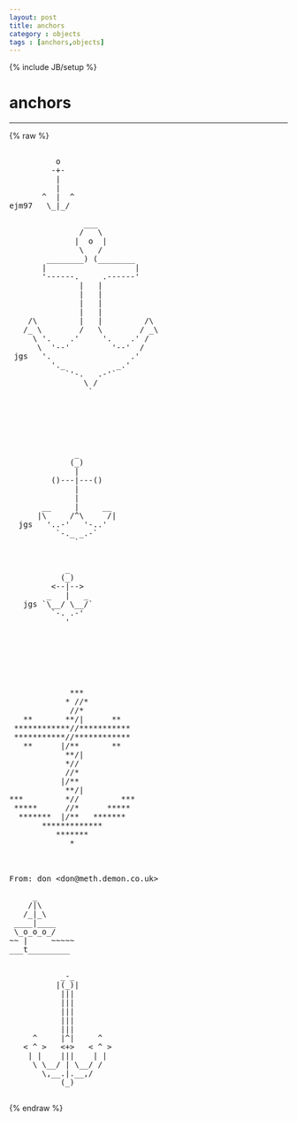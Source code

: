 ```yaml
---
layout: post
title: anchors
category : objects
tags : [anchors,objects]
---
```

{% include JB/setup %}
# anchors
---
{% raw %}
<pre>

          o
         -+-
          |
          |
       ^  |  ^
ejm97   \_|_/

                ___
               /   \
              |  o  |
               \   /
        ________) (________
       |                   |
       &#039;------.     .------&#039;
               |   |
               |   |
               |   |
               |   |
    /\         |   |         /\
   /_ \        /   \        / _\
     \ &#039;.    .&#039;     &#039;.    .&#039; /
      \  &#039;--&#039;         &#039;--&#039;  /
 jgs   &#039;.                 .&#039;
         &#039;._           _.&#039;
            `&#039;-.   .-&#039;`
                \ /
                 `






              _
             (_)
              |
         ()---|---()
              |
              |
       __     |     __
      |\     /^\     /|
  jgs   &#039;..-&#039;   &#039;-..&#039;
          `-._ _.-`
              `


            _
           (_)
         &lt;--|--&gt;
        _   |   _
   jgs `\__/ \__/`
         `-. .-&#039;
            &#039;







             ***
            * //*
             //*
   **       **/|      **
 ************//***********
 ***********//************
   **      |/**       **
            **/|
            *//
            //*
           |/**
            **/|
***         *//         ***
 *****      //*      *****
  *******  |/**   *******
       *************
          *******
             *



From: don &lt;don@meth.demon.co.uk&gt;

     _
    /|\
   /_|_\
 ____|____
 \_o_o_o_/
~~ |     ~~~~~
___t_________


           _-_
          |(_)|
           |||
           |||
           |||
           |||
           |||
     ^     |^|     ^
   &lt; ^ &gt;   &lt;+&gt;   &lt; ^ &gt;
    | |    |||    | |
     \ \__/ | \__/ /
       \,__.|.__,/
           (_)
 </pre>
{% endraw %}
